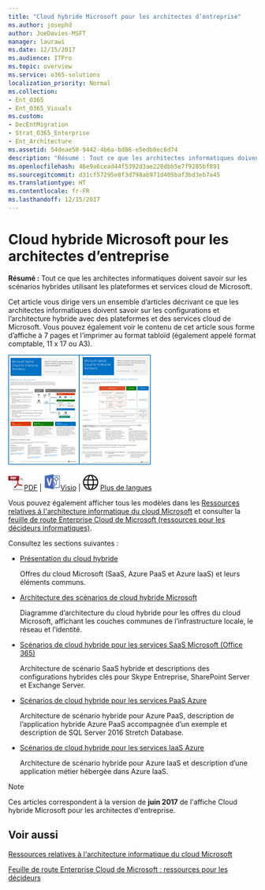 ```yaml
---
title: "Cloud hybride Microsoft pour les architectes d’entreprise"
ms.author: josephd
author: JoeDavies-MSFT
manager: laurawi
ms.date: 12/15/2017
ms.audience: ITPro
ms.topic: overview
ms.service: o365-solutions
localization_priority: Normal
ms.collection:
- Ent_O365
- Ent_O365_Visuals
ms.custom:
- DecEntMigration
- Strat_O365_Enterprise
- Ent_Architecture
ms.assetid: 54deae50-9442-4b6a-bd86-e5edb0ec6d74
description: "Résumé : Tout ce que les architectes informatiques doivent savoir sur les scénarios hybrides utilisant les plateformes et services cloud de Microsoft."
ms.openlocfilehash: 46e9a6cead44f5392d3ae228dbb5e7f9285bf891
ms.sourcegitcommit: d31cf57295e8f3d798ab971d405baf3bd3eb7a45
ms.translationtype: HT
ms.contentlocale: fr-FR
ms.lasthandoff: 12/15/2017
---
```

# <a name="microsoft-hybrid-cloud-for-enterprise-architects"></a>Cloud hybride Microsoft pour les architectes d’entreprise

 **Résumé :** Tout ce que les architectes informatiques doivent savoir sur les scénarios hybrides utilisant les plateformes et services cloud de Microsoft.
  
Cet article vous dirige vers un ensemble d’articles décrivant ce que les architectes informatiques doivent savoir sur les configurations et l’architecture hybride avec des plateformes et des services cloud de Microsoft. Vous pouvez également voir le contenu de cet article sous forme d’affiche à 7 pages et l’imprimer au format tabloïd (également appelé format comptable, 11 x 17 ou A3).
  
[![Image miniature représentant le modèle du cloud hybride Microsoft](images/Hybrid_Poster/Hybrid_Cloud_Thumbnail.png)](https://www.microsoft.com/download/details.aspx?id=54424
)
  
![Fichier PDF](images/Common_Images/PDFIcon.png)[PDF](https://go.microsoft.com/fwlink/p/?linkid=842082) | ![Fichier Visio](images/Common_Images/VisioIcon.png)[Visio](https://go.microsoft.com/fwlink/p/?linkid=842083) | ![Affichage d'une page contenant des versions dans d'autres langues](images/Common_Images/GlobeIcon.png)
[Plus de langues](https://www.microsoft.com/download/details.aspx?id=54424)
  
Vous pouvez également afficher tous les modèles dans les [Ressources relatives à l'architecture informatique du cloud Microsoft](microsoft-cloud-it-architecture-resources.md) et consulter la [feuille de route Enterprise Cloud de Microsoft (ressources pour les décideurs informatiques)]((https://aka.ms/cloudarchitecture)).
  
Consultez les sections suivantes :
  
- [Présentation du cloud hybride](hybrid-cloud-overview.md)
    
    Offres du cloud Microsoft (SaaS, Azure PaaS et Azure IaaS) et leurs éléments communs.
    
- [Architecture des scénarios de cloud hybride Microsoft](architecture-of-microsoft-hybrid-cloud-scenarios.md)
    
    Diagramme d’architecture du cloud hybride pour les offres du cloud Microsoft, affichant les couches communes de l’infrastructure locale, le réseau et l’identité.
    
- [Scénarios de cloud hybride pour les services SaaS Microsoft (Office 365)](hybrid-cloud-scenarios-for-microsoft-saas-office-365.md)
    
    Architecture de scénario SaaS hybride et descriptions des configurations hybrides clés pour Skype Entreprise, SharePoint Server et Exchange Server.
    
- [Scénarios de cloud hybride pour les services PaaS Azure](hybrid-cloud-scenarios-for-azure-paas.md)
    
    Architecture de scénario hybride pour Azure PaaS, description de l’application hybride Azure PaaS accompagnée d’un exemple et description de SQL Server 2016 Stretch Database.
    
- [Scénarios de cloud hybride pour les services IaaS Azure](hybrid-cloud-scenarios-for-azure-iaas.md)
    
    Architecture de scénario hybride pour Azure IaaS et description d’une application métier hébergée dans Azure IaaS.
    
> [!NOTE]
> Ces articles correspondent à la version de **juin 2017** de l'affiche Cloud hybride Microsoft pour les architectes d'entreprise.
  
## <a name="see-also"></a>Voir aussi

[Ressources relatives à l'architecture informatique du cloud Microsoft](microsoft-cloud-it-architecture-resources.md)

[Feuille de route Enterprise Cloud de Microsoft : ressources pour les décideurs]((https://sway.com/FJ2xsyWtkJc2taRD))



